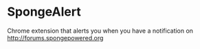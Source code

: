 SpongeAlert
===========

Chrome extension that alerts you when you have a notification on http://forums.spongepowered.org
